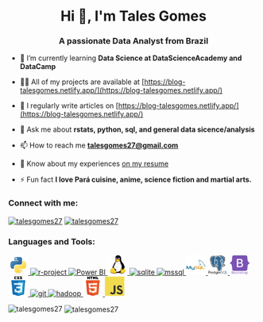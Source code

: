 

<h1 align="center">Hi 👋, I'm Tales Gomes</h1>
<h3 align="center">A passionate Data Analyst from Brazil</h3>

- 🌱 I’m currently learning **Data Science at DataScienceAcademy and DataCamp**

- 👨‍💻 All of my projects are available at [https://blog-talesgomes.netlify.app/](https://blog-talesgomes.netlify.app/)

- 📝 I regularly write articles on [https://blog-talesgomes.netlify.app/](https://blog-talesgomes.netlify.app/)

- 💬 Ask me about **rstats, python, sql, and general data sicence/analysis**

- 📫 How to reach me **talesgomes27@gmail.com**

- 📄 Know about my experiences [on my resume](https://talesgomes27.github.io/curriculo/)

- ⚡ Fun fact **I love Pará cuisine, anime, science fiction and martial arts.**

<h3 align="left">Connect with me:</h3>
<p align="left">
  <a href="https://twitter.com/talesgomes27" target="blank"><img align="center" src="https://raw.githubusercontent.com/rahuldkjain/github-profile-readme-generator/master/src/images/icons/Social/twitter.svg" alt="talesgomes27" height="30" width="40" /></a>
  <a href="https://linkedin.com/in/talesgomes27" target="blank"><img align="center" src="https://raw.githubusercontent.com/rahuldkjain/github-profile-readme-generator/master/src/images/icons/Social/linked-in-alt.svg" alt="talesgomes27" height="30" width="40" /></a>
  <span class="iconify" data-icon="simple-icons:datacamp" style="color: #03ef62;"></span>
</p>

<h3 align="left">Languages and Tools:</h3>
<p align="left">
  <a href="https://www.python.org" target="_blank" rel="noreferrer"> <img src="https://raw.githubusercontent.com/devicons/devicon/master/icons/python/python-original.svg" alt="python" width="40" height="40"/> </a>
  <a href="https://www.r-project.org/" target="_blank" rel="noreferrer"> <img src="https://www.r-project.org/logo/Rlogo.svg" alt="r-project" width="40" height="40"/> 
  <a href="https://powerbi.microsoft.com/pt-br/what-is-power-bi/" target="_blank" rel="noreferrer"> <img src="https://raw.githubusercontent.com/microsoft/PowerBI-Icons/main/SVG/Power-BI.svg" alt="Power BI" width="40" height="40"/> </a>
   <a href="https://www.linux.org/" target="_blank" rel="noreferrer"> <img src="https://raw.githubusercontent.com/devicons/devicon/master/icons/linux/linux-original.svg" alt="linux" width="40" height="40"/> </a>
  <a href="https://www.sqlite.org/" target="_blank" rel="noreferrer"> <img src="https://www.vectorlogo.zone/logos/sqlite/sqlite-icon.svg" alt="sqlite" width="40" height="40"/> </a>
  <a href="https://www.microsoft.com/en-us/sql-server" target="_blank" rel="noreferrer"> <img src="https://www.svgrepo.com/show/303229/microsoft-sql-server-logo.svg" alt="mssql" width="40" height="40"/> </a> 
  <a href="https://www.mysql.com/" target="_blank" rel="noreferrer"> <img src="https://raw.githubusercontent.com/devicons/devicon/master/icons/mysql/mysql-original-wordmark.svg" alt="mysql" width="40" height="40"/> </a>
  <a href="https://www.postgresql.org" target="_blank" rel="noreferrer"> <img src="https://raw.githubusercontent.com/devicons/devicon/master/icons/postgresql/postgresql-original-wordmark.svg" alt="postgresql" width="40" height="40"/> </a>
  <a href="https://getbootstrap.com" target="_blank" rel="noreferrer"> <img src="https://raw.githubusercontent.com/devicons/devicon/master/icons/bootstrap/bootstrap-plain-wordmark.svg" alt="bootstrap" width="40" height="40"/> </a> 
  <a href="https://www.w3schools.com/css/" target="_blank" rel="noreferrer"> <img src="https://raw.githubusercontent.com/devicons/devicon/master/icons/css3/css3-original-wordmark.svg" alt="css3" width="40" height="40"/> </a>
  <a href="https://git-scm.com/" target="_blank" rel="noreferrer"> <img src="https://www.vectorlogo.zone/logos/git-scm/git-scm-icon.svg" alt="git" width="40" height="40"/> </a> 
  <a href="https://hadoop.apache.org/" target="_blank" rel="noreferrer"> <img src="https://www.vectorlogo.zone/logos/apache_hadoop/apache_hadoop-icon.svg" alt="hadoop" width="40" height="40"/> </a> 
  <a href="https://www.w3.org/html/" target="_blank" rel="noreferrer"> <img src="https://raw.githubusercontent.com/devicons/devicon/master/icons/html5/html5-original-wordmark.svg" alt="html5" width="40" height="40"/> </a> 
  <a href="https://developer.mozilla.org/en-US/docs/Web/JavaScript" target="_blank" rel="noreferrer"> <img src="https://raw.githubusercontent.com/devicons/devicon/master/icons/javascript/javascript-original.svg" alt="javascript" width="40" height="40"/> </a> 
 </p>


<p><img align="left" src="https://github-readme-stats.vercel.app/api/top-langs?username=talesgomes27&show_icons=true&locale=en&layout=compact" alt="talesgomes27" /></p>

<p>&nbsp;<img align="center" src="https://github-readme-stats.vercel.app/api?username=talesgomes27&show_icons=true&locale=en" alt="talesgomes27" /></p>
